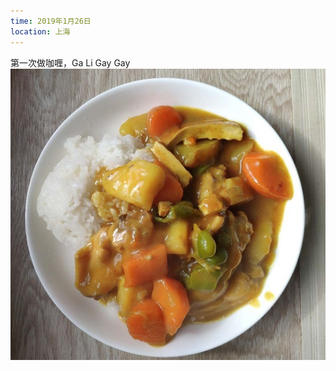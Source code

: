 ```yaml
---
time: 2019年1月26日
location: 上海
---
```

第一次做咖喱，Ga Li Gay Gay
![咖喱炒饭](/assets/images/tweets/20190126_1.jpg)